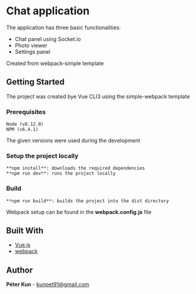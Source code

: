 # Chat application

The application has three basic functionalities:
- Chat panel using Socket.io
- Photo viewer
- Settings panel

Created from webpack-simple template

## Getting Started

The project was created bye Vue CLI3 using the simple-webpack template

### Prerequisites

```
Node (v8.12.0)
NPM (v6.4.1)
```

The given versions were used during the development

### Setup the project locally

```
**npm install**: downloads the required dependencies
**npm run dev**: runs the project locally 
```

### Build

```
**npm run build**: builds the project into the dist directory
```

Webpack setup can be found in the **webpack.config.js** file

## Built With

* [Vue.js](https://vuejs.org/)
* [webpack](https://webpack.js.org/)


## Author

**Péter Kun** - kunpet91@gmail.com
